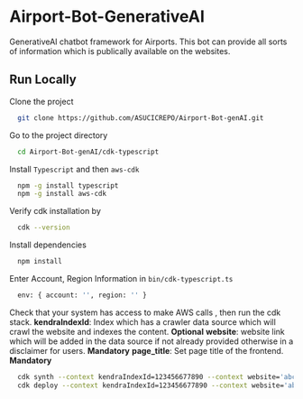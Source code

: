 # Airport-Bot-GenerativeAI
GenerativeAI chatbot framework for Airports. This bot can provide all sorts of information which is publically available on the websites.
## Run Locally
Clone the project
```bash
  git clone https://github.com/ASUCICREPO/Airport-Bot-genAI.git
```
Go to the project directory
```bash
  cd Airport-Bot-genAI/cdk-typescript
```
Install `Typescript` and then `aws-cdk`
```bash
  npm -g install typescript
  npm -g install aws-cdk
```
Verify cdk installation by
```bash
  cdk --version
```
Install dependencies
```bash
  npm install
```
Enter Account, Region Information in `bin/cdk-typescript.ts`
```bash
  env: { account: '', region: '' }
```
Check that your system has access to make AWS calls , then run the cdk stack.
**kendraIndexId**: Index which has a crawler data source which will crawl the website and indexes the content. **Optional**
**website**: website link which will be added in the data source if not already provided otherwise in a disclaimer for users. **Mandatory**
**page_title**: Set page title of the frontend. **Mandatory**
```bash
  cdk synth --context kendraIndexId=123456677890 --context website='abc.com' --context page_title='Phoenix Airport Bot'
  cdk deploy --context kendraIndexId=123456677890 --context website='abc.com' --context page_title='Phoenix Airport Bot'
```
